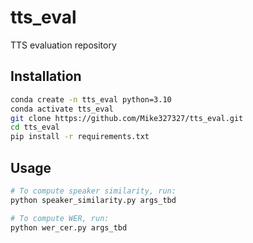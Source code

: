 # tts_eval
TTS evaluation repository

## Installation
```bash
conda create -n tts_eval python=3.10
conda activate tts_eval
git clone https://github.com/Mike327327/tts_eval.git
cd tts_eval
pip install -r requirements.txt
```

## Usage
```bash
# To compute speaker similarity, run:
python speaker_similarity.py args_tbd

# To compute WER, run:
python wer_cer.py args_tbd
```